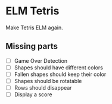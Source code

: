 # ELM Tetris

Make Tetris ELM again.

## Missing parts

- [ ] Game Over Detection
- [ ] Shapes should have different colors
- [ ] Fallen shapes should keep their color
- [ ] Shapes should be rotatable
- [ ] Rows should disappear
- [ ] Display a score
